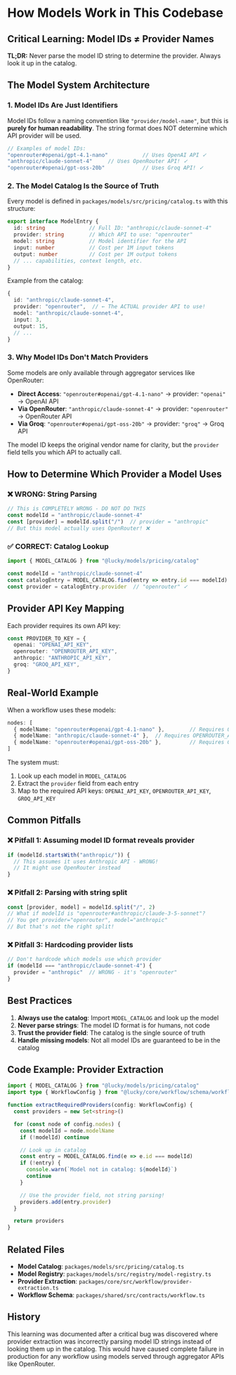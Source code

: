 # How Models Work in This Codebase

## Critical Learning: Model IDs ≠ Provider Names

**TL;DR:** Never parse the model ID string to determine the provider. Always look it up in the catalog.

## The Model System Architecture

### 1. Model IDs Are Just Identifiers

Model IDs follow a naming convention like `"provider/model-name"`, but this is **purely for human readability**. The string format does NOT determine which API provider will be used.

```typescript
// Examples of model IDs:
"openrouter#openai/gpt-4.1-nano"           // Uses OpenAI API ✓
"anthropic/claude-sonnet-4"     // Uses OpenRouter API! ✓
"openrouter#openai/gpt-oss-20b"            // Uses Groq API! ✓
```

### 2. The Model Catalog Is the Source of Truth

Every model is defined in `packages/models/src/pricing/catalog.ts` with this structure:

```typescript
export interface ModelEntry {
  id: string              // Full ID: "anthropic/claude-sonnet-4"
  provider: string        // Which API to use: "openrouter"
  model: string           // Model identifier for the API
  input: number           // Cost per 1M input tokens
  output: number          // Cost per 1M output tokens
  // ... capabilities, context length, etc.
}
```

Example from the catalog:

```typescript
{
  id: "anthropic/claude-sonnet-4",
  provider: "openrouter",  // ← The ACTUAL provider API to use!
  model: "anthropic/claude-sonnet-4",
  input: 3,
  output: 15,
  // ...
}
```

### 3. Why Model IDs Don't Match Providers

Some models are only available through aggregator services like OpenRouter:

- **Direct Access**: `"openrouter#openai/gpt-4.1-nano"` → provider: `"openai"` → OpenAI API
- **Via OpenRouter**: `"anthropic/claude-sonnet-4"` → provider: `"openrouter"` → OpenRouter API
- **Via Groq**: `"openrouter#openai/gpt-oss-20b"` → provider: `"groq"` → Groq API

The model ID keeps the original vendor name for clarity, but the `provider` field tells you which API to actually call.

## How to Determine Which Provider a Model Uses

### ❌ WRONG: String Parsing

```typescript
// This is COMPLETELY WRONG - DO NOT DO THIS
const modelId = "anthropic/claude-sonnet-4"
const [provider] = modelId.split("/")  // provider = "anthropic"
// But this model actually uses OpenRouter! ❌
```

### ✅ CORRECT: Catalog Lookup

```typescript
import { MODEL_CATALOG } from "@lucky/models/pricing/catalog"

const modelId = "anthropic/claude-sonnet-4"
const catalogEntry = MODEL_CATALOG.find(entry => entry.id === modelId)
const provider = catalogEntry.provider  // "openrouter" ✓
```

## Provider API Key Mapping

Each provider requires its own API key:

```typescript
const PROVIDER_TO_KEY = {
  openai: "OPENAI_API_KEY",
  openrouter: "OPENROUTER_API_KEY",
  anthropic: "ANTHROPIC_API_KEY",
  groq: "GROQ_API_KEY",
}
```

## Real-World Example

When a workflow uses these models:
```typescript
nodes: [
  { modelName: "openrouter#openai/gpt-4.1-nano" },        // Requires OPENAI_API_KEY
  { modelName: "anthropic/claude-sonnet-4" },  // Requires OPENROUTER_API_KEY
  { modelName: "openrouter#openai/gpt-oss-20b" },         // Requires GROQ_API_KEY
]
```

The system must:
1. Look up each model in `MODEL_CATALOG`
2. Extract the `provider` field from each entry
3. Map to the required API keys: `OPENAI_API_KEY`, `OPENROUTER_API_KEY`, `GROQ_API_KEY`

## Common Pitfalls

### ❌ Pitfall 1: Assuming model ID format reveals provider
```typescript
if (modelId.startsWith("anthropic/")) {
  // This assumes it uses Anthropic API - WRONG!
  // It might use OpenRouter instead
}
```

### ❌ Pitfall 2: Parsing with string split
```typescript
const [provider, model] = modelId.split("/", 2)
// What if modelId is "openrouter#anthropic/claude-3-5-sonnet"?
// You get provider="openrouter", model="anthropic"
// But that's not the right split!
```

### ❌ Pitfall 3: Hardcoding provider lists
```typescript
// Don't hardcode which models use which provider
if (modelId === "anthropic/claude-sonnet-4") {
  provider = "anthropic"  // WRONG - it's "openrouter"
}
```

## Best Practices

1. **Always use the catalog**: Import `MODEL_CATALOG` and look up the model
2. **Never parse strings**: The model ID format is for humans, not code
3. **Trust the provider field**: The catalog is the single source of truth
4. **Handle missing models**: Not all model IDs are guaranteed to be in the catalog

## Code Example: Provider Extraction

```typescript
import { MODEL_CATALOG } from "@lucky/models/pricing/catalog"
import type { WorkflowConfig } from "@lucky/core/workflow/schema/workflow.types"

function extractRequiredProviders(config: WorkflowConfig) {
  const providers = new Set<string>()

  for (const node of config.nodes) {
    const modelId = node.modelName
    if (!modelId) continue

    // Look up in catalog
    const entry = MODEL_CATALOG.find(e => e.id === modelId)
    if (!entry) {
      console.warn(`Model not in catalog: ${modelId}`)
      continue
    }

    // Use the provider field, not string parsing!
    providers.add(entry.provider)
  }

  return providers
}
```

## Related Files

- **Model Catalog**: `packages/models/src/pricing/catalog.ts`
- **Model Registry**: `packages/models/src/registry/model-registry.ts`
- **Provider Extraction**: `packages/core/src/workflow/provider-extraction.ts`
- **Workflow Schema**: `packages/shared/src/contracts/workflow.ts`

## History

This learning was documented after a critical bug was discovered where provider extraction was incorrectly parsing model ID strings instead of looking them up in the catalog. This would have caused complete failure in production for any workflow using models served through aggregator APIs like OpenRouter.
